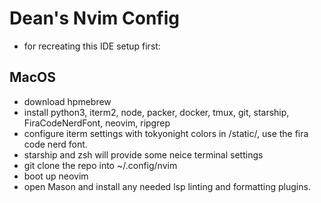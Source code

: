 # Dean's Nvim Config
- for recreating this IDE setup first:

## MacOS
- download hpmebrew
- install python3, iterm2, node, packer, docker, tmux, git, starship, FiraCodeNerdFont, neovim, ripgrep
- configure iterm settings with tokyonight colors in /static/, use the fira code nerd font.
- starship and zsh will provide some neice terminal settings
- git clone the repo into ~/.config/nvim
- boot up neovim
- open Mason and install any needed lsp linting and formatting plugins.
